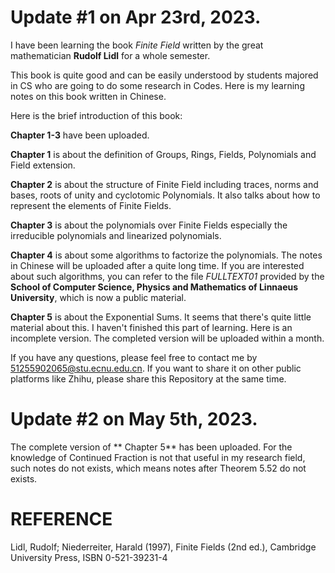 # Update #1 on Apr 23rd, 2023.

I have been learning the book *Finite Field* written by the great mathematician **Rudolf Lidl** for a whole semester. 

This book is quite good and can be easily understood by students majored in CS who are going to do some research in Codes. Here is my learning notes on this book written in Chinese. 

Here is the brief introduction of this book:

**Chapter 1-3** have been uploaded. 

**Chapter 1** is about the definition of Groups, Rings, Fields, Polynomials and Field extension. 

**Chapter 2** is about the structure of Finite Field including traces, norms and bases, roots of unity and cyclotomic Polynomials. It also talks about how to represent the elements of Finite Fields.

**Chapter 3** is about the polynomials over Finite Fields especially the irreducible polynomials and linearized polynomials.

**Chapter 4** is about some algorithms to factorize the polynomials. The notes in Chinese will be uploaded after a quite long time. If you are interested about such algorithms, you can refer to the file *FULLTEXT01* provided by the **School of Computer Science, Physics and Mathematics of Linnaeus University**, which is now a public material.

**Chapter 5** is about the Exponential Sums. It seems that there's quite little material about this. I haven't finished this part of learning. Here is an incomplete version. The completed version will be uploaded within a month.

If you have any questions, please feel free to contact me by 51255902065@stu.ecnu.edu.cn. If you want to share it on other public platforms like Zhihu, please share this Repository at the same time.

# Update #2 on May 5th, 2023.
The complete version of ** Chapter 5** has been uploaded. For the knowledge of Continued Fraction is not that useful in my research field, such notes do not exists, which means notes after Theorem 5.52 do not exists.

# REFERENCE
Lidl, Rudolf; Niederreiter, Harald (1997), Finite Fields (2nd ed.), Cambridge University Press, ISBN 0-521-39231-4
